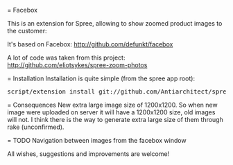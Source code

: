 = Facebox

This is an extension for Spree, allowing to show zoomed product images to the customer:

It's based on Facebox:
http://github.com/defunkt/facebox

A lot of code was taken from this project:
http://github.com/eliotsykes/spree-zoom-photos

= Installation
Installation is quite simple (from the spree app root):
<pre>
script/extension install git://github.com/Antiarchitect/spree-facebox.git
</pre>

= Consequences
New extra large image size of 1200x1200. So when new image were uploaded on server it will have a 1200x1200 size, old images will not.
I think there is the way to generate extra large size of them through rake (unconfirmed).

= TODO
Navigation between images from the facebox window

All wishes, suggestions and improvements are welcome!